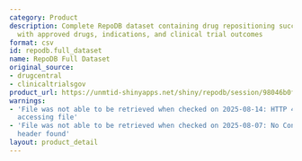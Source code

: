 ```yaml
---
category: Product
description: Complete RepoDB dataset containing drug repositioning successes and failures,
  with approved drugs, indications, and clinical trial outcomes
format: csv
id: repodb.full_dataset
name: RepoDB Full Dataset
original_source:
- drugcentral
- clinicaltrialsgov
product_url: https://unmtid-shinyapps.net/shiny/repodb/session/98046b0f66cea75c432b5576c1ba2840/download/downloadFull?w=
warnings:
- 'File was not able to be retrieved when checked on 2025-08-14: HTTP 404 error when
  accessing file'
- 'File was not able to be retrieved when checked on 2025-08-07: No Content-Length
  header found'
layout: product_detail
---
```

